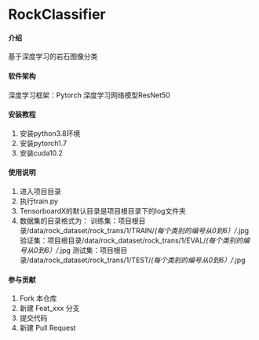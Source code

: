 # RockClassifier

#### 介绍
基于深度学习的岩石图像分类

#### 软件架构
深度学习框架：Pytorch
深度学习网络模型ResNet50


#### 安装教程

1. 安装python3.8环境
2. 安装pytorch1.7
3. 安装cuda10.2

#### 使用说明

1. 进入项目目录
2. 执行train.py
3. TensorboardX的默认目录是项目根目录下的log文件夹
4. 数据集的目录格式为：
训练集：项目根目录/data/rock_dataset/rock_trans/1/TRAIN/*(每个类别的编号从0到6）/*.jpg
验证集：项目根目录/data/rock_dataset/rock_trans/1/EVAL/*(每个类别的编号从0到6）/*.jpg
测试集：项目根目录/data/rock_dataset/rock_trans/1/TEST/*(每个类别的编号从0到6）/*.jpg
#### 参与贡献

1. Fork 本仓库
2. 新建 Feat_xxx 分支
3. 提交代码
4. 新建 Pull Request


